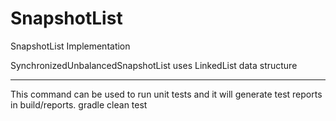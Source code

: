 # SnapshotList
SnapshotList Implementation 

SynchronizedUnbalancedSnapshotList uses LinkedList data structure   

--------------------------------- 
This command can be used to run unit tests and it will generate test reports in build/reports.
gradle clean test

